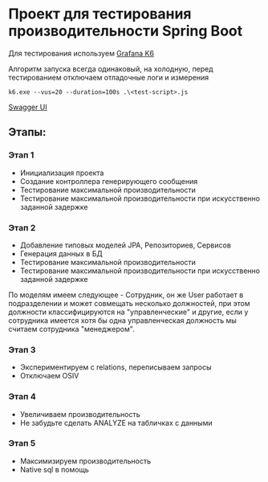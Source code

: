 # Проект для тестирования производительности Spring Boot

Для тестирования используем [Grafana K6](https://grafana.com/docs/k6/latest/)

Алгоритм запуска всегда одинаковый, на холодную, перед тестированием отключаем
отладочные логи и измерения
```
k6.exe --vus=20 --duration=100s .\<test-script>.js
```

[Swagger UI](http://localhost:8112/swagger-ui/index.html)

## Этапы:

### Этап 1

- Инициализация проекта 
- Создание контроллера генерирующего сообщения
- Тестирование максимальной производительности
- Тестирование максимальной производительности при искусственно заданной задержке

### Этап 2

- Добавление типовых моделей JPA, Репозиториев, Сервисов
- Генерация данных в БД
- Тестирование максимальной производительности
- Тестирование максимальной производительности при искусственно заданной задержке

По моделям имеем следующее - Сотрудник, он же User работает в подразделении и может 
совмещать несколько должностей, при этом должности классифицируются на "управленческие"
и другие, если у сотрудника имеется хотя бы одна управленческая должность мы считаем 
сотрудника "менеджером".


### Этап 3

- Экспериментируем с relations, переписываем запросы
- Отключаем OSIV

### Этап 4

- Увеличиваем производительность
- Не забудьте сделать ANALYZE на табличках с данными
 
### Этап 5

- Максимизируем производительность
- Native sql в помощь
